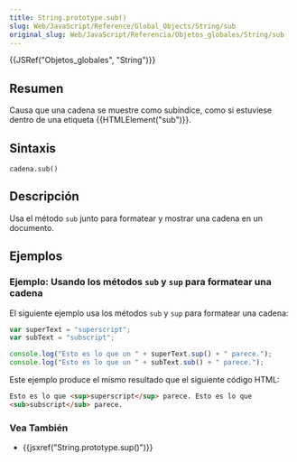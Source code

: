 ```yaml
---
title: String.prototype.sub()
slug: Web/JavaScript/Reference/Global_Objects/String/sub
original_slug: Web/JavaScript/Referencia/Objetos_globales/String/sub
---
```


{{JSRef("Objetos_globales", "String")}}

## Resumen

Causa que una cadena se muestre como subíndice, como si estuviese dentro de una etiqueta {{HTMLElement("sub")}}.

## Sintaxis

```
cadena.sub()
```

## Descripción

Usa el método `sub` junto para formatear y mostrar una cadena en un documento.

## Ejemplos

### Ejemplo: Usando los métodos `sub` y `sup` para formatear una cadena

El siguiente ejemplo usa los métodos `sub` y `sup` para formatear una cadena:

```js
var superText = "superscript";
var subText = "subscript";

console.log("Esto es lo que un " + superText.sup() + " parece.");
console.log("Esto es lo que un " + subText.sub() + " parece.");
```

Este ejemplo produce el mismo resultado que el siguiente código HTML:

```html
Esto es lo que <sup>superscript</sup> parece. Esto es lo que
<sub>subscript</sub> parece.
```

### Vea También

- {{jsxref("String.prototype.sup()")}}
